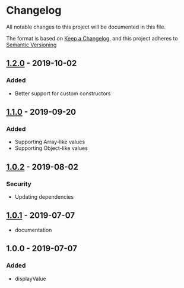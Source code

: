 # Changelog
All notable changes to this project will be documented in this file.

The format is based on [Keep a Changelog](https://keepachangelog.com/en/1.0.0/),
and this project adheres to [Semantic Versioning](https://semver.org/spec/v2.0.0.html)

## [1.2.0] - 2019-10-02
### Added
- Better support for custom constructors

## [1.1.0] - 2019-09-20
### Added
- Supporting Array-like values
- Supporting Object-like values

## [1.0.2] - 2019-08-02
### Security
- Updating dependencies

## [1.0.1] - 2019-07-07
- documentation

## 1.0.0 - 2019-07-07
### Added
- displayValue

[1.2.0]: https://github.com/DarrenPaulWright/display-value/compare/v1.1.0...v1.2.0
[1.1.0]: https://github.com/DarrenPaulWright/display-value/compare/v1.0.2...v1.1.0
[1.0.2]: https://github.com/DarrenPaulWright/display-value/compare/v1.0.1...v1.0.2
[1.0.1]: https://github.com/DarrenPaulWright/display-value/compare/v1.0.0...v1.0.1
